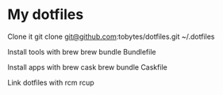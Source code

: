 My dotfiles
========

Clone it
    git clone git@github.com:tobytes/dotfiles.git ~/.dotfiles

Install tools with brew
    brew bundle Bundlefile

Install apps with brew cask
    brew bundle Caskfile
  
Link dotfiles with rcm
    rcup
